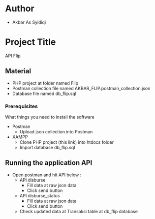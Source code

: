 # Author
- Akbar As Syidiqi

# Project Title
API Flip

## Material
- PHP project at folder named Flip
- Postman collection file named AKBAR_FLIP.postman_collection.json
- Database file named db_flip.sql

### Prerequisites

What things you need to install the software
- Postman
	- Upload json collection into Postman 
- XAMPP
	- Clone PHP project (this link) into htdocs folder
	- Import database db_flip.sql

## Running the application API
- Open postman and hit API below :
	- API disburse
		- Fill data at raw json data
		- Click send button
	- API disburse_status
		- Fill data at raw json data
		- Click send button
	- Check updated data at Transaksi table at db_flip database


